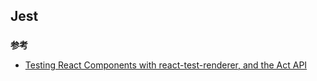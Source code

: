 ## Jest

###



**参考**
+ [Testing React Components with react-test-renderer, and the Act API](https://www.valentinog.com/blog/testing-react/)

